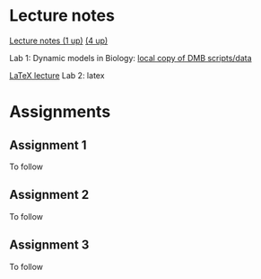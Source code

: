 # Lecture notes

[Lecture notes (1 up)](spr.pdf) [(4 up)](spr-4up.pdf)

Lab 1: Dynamic models in Biology: [local copy of DMB
scripts/data](http://damtp.cam.ac.uk/user/sje30/teaching/r/Rfiles)


[LaTeX lecture](latex101.pdf)
Lab 2: latex


# Assignments

## Assignment 1

<!--  See folder [a1](a1) for details. -->

To follow

## Assignment 2

To follow

## Assignment 3

To follow


	

